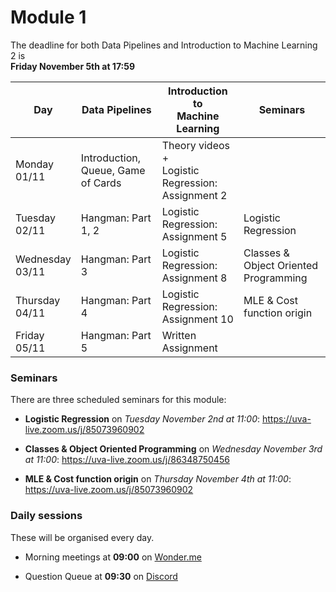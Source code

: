 
# Module 1

The deadline for both Data Pipelines and Introduction to Machine Learning 2 is<br>**Friday November 5th at 17:59**

| Day                | Data Pipelines               | Introduction to<br>Machine Learning | Seminars                    |
| ------------------ | ---------------------------- | ----------------------------------- | --------------------------- |
| Monday<br>01/11    | Introduction, Queue, Game of Cards | Theory videos +<br>Logistic Regression: Assignment 2 |      |
| Tuesday<br>02/11   | Hangman: Part 1, 2           | Logistic Regression: Assignment 5   | Logistic Regression         |
| Wednesday<br>03/11 | Hangman: Part 3              | Logistic Regression: Assignment 8   | Classes & Object Oriented Programming |
| Thursday<br>04/11  | Hangman: Part 4              | Logistic Regression: Assignment 10  | MLE & Cost function origin  |
| Friday<br>05/11    | Hangman: Part 5              | Written Assignment                  |                             |

### Seminars

There are three scheduled seminars for this module:

* **Logistic Regression** on *Tuesday November 2nd at 11:00*: <https://uva-live.zoom.us/j/85073960902>

* **Classes & Object Oriented Programming** on *Wednesday November 3rd at 11:00*: <https://uva-live.zoom.us/j/86348750456>

* **MLE & Cost function origin** on *Thursday November 4th at 11:00*: <https://uva-live.zoom.us/j/85073960902>

### Daily sessions

These will be organised every day.

* Morning meetings at **09:00** on [Wonder.me](https://www.wonder.me/r?id=c6cdcb4d-7901-44dc-9b9f-fe90898c22a5)

* Question Queue at **09:30** on [Discord](https://discord.gg/y9BVSck5z5)

